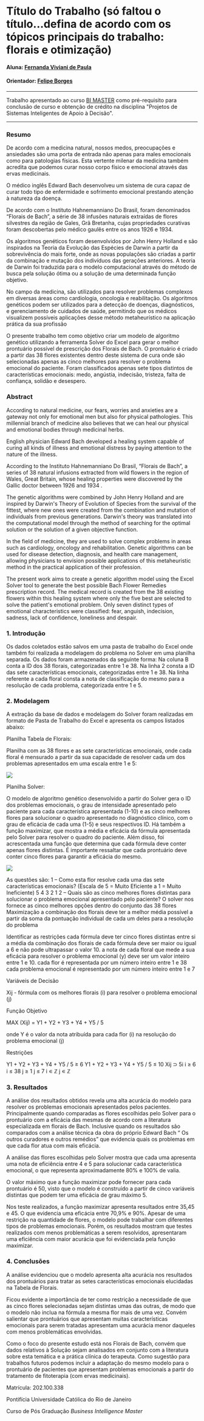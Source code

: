 # Título do Trabalho (só faltou o título...defina de acordo com os tópicos principais do trabalho: florais e otimização)

#### Aluna: [Fernanda Viviani de Paula](https://github.com/fernandaviviani/BIMaster_Trabalho_Final)
#### Orientador: [Felipe Borges](https://github.com/FelipeBorgesC) 

---

Trabalho apresentado ao curso [BI MASTER](https://ica.puc-rio.ai/bi-master) como pré-requisito para conclusão de curso e obtenção de crédito na disciplina "Projetos de Sistemas Inteligentes de Apoio à Decisão".

---

### Resumo

De acordo com a medicina natural, nossos medos, preocupações e ansiedades são uma porta de entrada não apenas para males emocionais como para patologias físicas. 
Esta vertente milenar da medicina também acredita que podemos curar nosso corpo físico e emocional através das ervas medicinais.

O médico inglês Edward Bach desenvolveu um sistema de cura capaz de curar todo tipo de enfermidade e sofrimento emocional prestando atenção à natureza da doença.

De acordo com o Instituto Hahnemanniano Do Brasil, foram denominados “Florais de Bach”, a série de 38 infusões naturais extraídas de flores silvestres da 
região de Gales, Grã Bretanha, cujas propriedades curativas foram descobertas pelo médico gaulês entre os anos 1926 e 1934.

Os algoritmos genéticos foram desenvolvidos por John Henry Holland e são inspirados na Teoria da Evolução das Espécies de Darwin a partir da sobrevivência 
do mais forte, onde as novas populações são criadas a partir da combinação e mutação dos indivíduos das gerações anteriores.  A teoria de Darwin foi traduzida 
para o modelo computacional através do método de busca pela solução ótima ou a solução de uma determinada função objetivo.

No campo da medicina, são utilizados para resolver problemas complexos em diversas áreas como cardiologia, oncologia e reabilitação. Os algoritmos genéticos 
podem ser utilizados para a detecção de doenças, diagnósticos, e gerenciamento de cuidados de saúde, permitindo que os médicos visualizem possíveis aplicações 
desse método metaheurístico na aplicação prática da sua profissão

O presente trabalho tem como objetivo criar um modelo de algoritmo genético utilizando a ferramenta Solver do Excel para gerar o melhor prontuário possível 
de prescrição dos Florais de Bach. O prontuário é criado a partir das 38 flores existentes dentro deste sistema de cura onde são selecionadas apenas as cinco 
melhores para resolver o problema emocional do paciente. Foram classificados apenas sete tipos distintos de características emocionais: medo, angústia, indecisão, 
tristeza, falta de confiança, solidão e desespero. 


### Abstract <!-- Opcional! Caso não aplicável, remover esta seção -->

According to natural medicine, our fears, worries and anxieties are a gateway not only for emotional men but also for physical pathologies. 
This millennial branch of medicine also believes that we can heal our physical and emotional bodies through medicinal herbs.

English physician Edward Bach developed a healing system capable of curing all kinds of illness and emotional distress by paying attention to 
the nature of the illness.

According to the Instituto Hahnemanniano Do Brasil, “Florais de Bach”, a series of 38 natural infusions extracted from wild flowers in the region 
of Wales, Great Britain, whose healing properties were discovered by the Gallic doctor between 1926 and 1934 .

The genetic algorithms were combined by John Henry Holland and are inspired by Darwin's Theory of Evolution of Species from the survival of the fittest, 
where new ones were created from the combination and mutation of individuals from previous generations. Darwin's theory was translated into the computational 
model through the method of searching for the optimal solution or the solution of a given objective function.

In the field of medicine, they are used to solve complex problems in areas such as cardiology, oncology and rehabilitation. Genetic algorithms can be used for 
disease detection, diagnosis, and health care management, allowing physicians to envision possible applications of this metaheuristic method in the practical 
application of their profession.

The present work aims to create a genetic algorithm model using the Excel Solver tool to generate the best possible Bach Flower Remedies prescription record. 
The medical record is created from the 38 existing flowers within this healing system where only the five best are selected to solve the patient's emotional problem. 
Only seven distinct types of emotional characteristics were classified: fear, anguish, indecision, sadness, lack of confidence, loneliness and despair.


### 1. Introdução

Os dados coletados estão salvos em uma pasta de trabalho do Excel onde também foi realizada a modelagem do problema no Solver em uma planilha separada.
Os dados foram armazenados da seguinte forma:
Na coluna B conta a ID dos 38 florais, categorizadas entre 1 e 38.
Na linha 2 consta a ID das sete características emocionais, categorizadas entre 1 e 38.
Na linha referente a cada floral consta a nota de classificação do mesmo para a resolução de cada problema, categorizada entre 1 e 5.


### 2. Modelagem

A extração da base de dados e modelagem do Solver foram realizadas em formato de Pasta de Trabalho do Excel e apresenta os campos listados abaixo:
 
Planilha Tabela de Florais:
 
Planilha com as 38 flores e as sete características emocionais, onde cada floral é mensurado a partir da sua capacidade de resolver cada um dos problemas 
apresentados em uma escala entre 1 e 5:

<img src="https://github.com/fernandaviviani/BIMaster_Trabalho_Final/blob/main/Tabela%20Florais%20img.PNG"/>

 
Planilha Solver:
 
O modelo de algoritmo genético desenvolvido a partir do Solver gera o ID dos problemas emocionais, o grau de intensidade apresentado pelo paciente para cada 
característica apresentada (1-10) e as cinco melhores flores para solucionar o quadro apresentado no diagnóstico clínico, com o grau de eficácia de cada uma (1-5) 
e seus respectivos ID.
Há também a função maximizar, que mostra a média e eficácia da fórmula apresentada pelo Solver para resolver o quadro do paciente.
Além disso, foi acrescentada uma função que determina que cada fórmula deve conter apenas flores distintas.
É importante ressaltar que cada prontuário deve conter cinco flores para garantir a eficácia do mesmo. 

<img src="https://github.com/fernandaviviani/BIMaster_Trabalho_Final/blob/main/SOLVER%20img.PNG"/>

 
As questões são: 
1 – Como esta flor resolve cada uma das sete características emocionais? (Escala de 5 = Muito Eficiente a 1 = Muito Ineficiente)
5 4 3 2 1
2 – Quais são as cinco melhores flores distintas para solucionar o problema emocional apresentado pelo paciente? 
O solver nos fornece as cinco melhores opções dentro do conjunto das 38 flores
Maximização
a combinação dos florais deve ter a melhor média possível a partir da soma da pontuação individual de cada um deles para a resolução do problema

Identificar as restrições
cada fórmula deve ter cinco flores distintas entre si
a média da combinação dos florais de cada fórmula deve ser maior ou igual a 6 e não pode ultrapassar o valor 10.
a nota de cada floral que mede a sua eficácia para resolver o problema emocional (y) deve ser um valor inteiro entre 1 e 10.
cada flor é representada por um número inteiro entre 1 e 38
cada problema emocional é representado por um número inteiro entre 1 e 7

Variáveis de Decisão

Xij - fórmula com os melhores florais (i) para resolver o problema emocional (j)

Função Objetivo

MAX (Xij) =  Y1 + Y2 + Y3 + Y4 + Y5 / 5

onde Y é o valor da nota atribuída para cada flor (i) na resolução do problema emocional (j)

Restrições

Y1 + Y2 + Y3 + Y4 + Y5 / 5  ≥ 6
Y1 + Y2 + Y3 + Y4 + Y5 / 5  ≤ 10
Xij ⊃ 5i
i  ≥ 6 
i ≤ 38
j ≥ 1
j ≤ 7
i ∊ ℤ
j ∊ ℤ
 


### 3. Resultados

A análise dos resultados obtidos revela uma alta acurácia do modelo para resolver os problemas emocionais apresentados pelos pacientes. Principalmente quando 
comparadas as flores escolhidas pelo Solver para o prontuário com a eficácia das mesmas de acordo com a literatura especializada em florais de Bach. 
Inclusive quando os resultados são comparados com a análise técnica  da obra do próprio Edward Bach “ Os outros curadores e outros remédios” que evidencia quais 
os problemas em que cada flor atua com mais eficácia.

A análise das flores escolhidas pelo Solver mostra que cada uma apresenta uma nota de eficiência entre 4 e 5 para solucionar cada característica emocional, o que 
representa aproximadamente 80% e 100% de valia.

O valor máximo que a função maximizar pode fornecer para cada prontuário é 50, visto que o modelo é construído a partir de cinco variáveis distintas que podem ter 
uma eficácia de grau máximo 5.

Nos teste realizados, a função maximizar apresenta resultados entre 35,45 e 45. O que evidencia uma eficácia entre 70,9% e 90%.
Apesar de uma restrição na quantidade de flores, o modelo pode trabalhar com diferentes tipos de problemas emocionais. Porém, os resultados mostram que testes 
realizados com menos problemáticas a serem resolvidos, apresentaram uma eficiência com maior acurácia que foi evidenciada pela função maximizar.


### 4. Conclusões

A análise evidenciou que o modelo apresenta alta acurácia nos resultados dos prontuários para tratar as setes características emocionais elucidadas na Tabela 
de Florais.

Ficou evidente a importância de ter como restrição a necessidade de que as cinco flores selecionadas sejam distintas umas das outras, de modo que o modelo não 
inclua na fórmula a mesma flor mais de uma vez. 
Convém salientar que prontuários que apresentam muitas características emocionais para serem tratadas apresentam uma acurácia menor daqueles com menos problemáticas 
envolvidas.

Como o foco do presente estudo está nos Florais de Bach, convém que dados relativos à Solução sejam analisados em conjunto com a literatura sobre esta temática e a 
prática clínica do terapeuta.
Como sugestão para trabalhos futuros podemos incluir a adaptação do mesmo modelo para o prontuário de pacientes que apresentam problemas emocionais a partir do 
tratamento de fitoterapia (com ervas medicinais).


Matrícula: 202.100.338

Pontifícia Universidade Católica do Rio de Janeiro

Curso de Pós Graduação *Business Intelligence Master*

